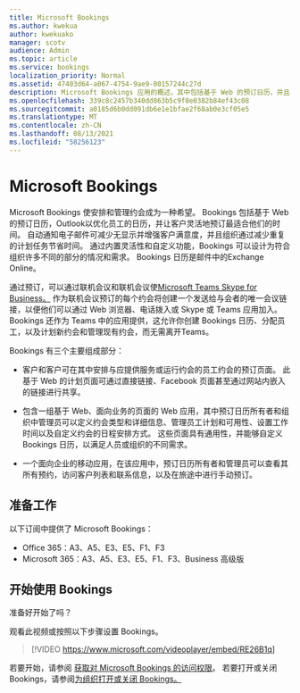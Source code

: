 ```yaml
---
title: Microsoft Bookings
ms.author: kwekua
author: kwekuako
manager: scotv
audience: Admin
ms.topic: article
ms.service: bookings
localization_priority: Normal
ms.assetid: 47403d64-a067-4754-9ae9-00157244c27d
description: Microsoft Bookings 应用的概述，其中包括基于 Web 的预订日历，并且与 Outlook 集成，以优化员工的日历并让客户灵活地预订约会。
ms.openlocfilehash: 339c8c2457b340dd863b5c9f8e0382b84ef43c08
ms.sourcegitcommit: a0185d6b0dd091db6e1e1bfae2f68ab0e3cf05e5
ms.translationtype: MT
ms.contentlocale: zh-CN
ms.lasthandoff: 08/13/2021
ms.locfileid: "58256123"
---
```

# <a name="microsoft-bookings"></a>Microsoft Bookings

Microsoft Bookings 使安排和管理约会成为一种希望。 Bookings 包括基于 Web 的预订日历，Outlook以优化员工的日历，并让客户灵活地预订最适合他们的时间。 自动通知电子邮件可减少无显示并增强客户满意度，并且组织通过减少重复的计划任务节省时间。 通过内置灵活性和自定义功能，Bookings 可以设计为符合组织许多不同的部分的情况和需求。 Bookings 日历是邮件中的Exchange Online。

通过预订，可以通过联机会议和联机会议使[Microsoft Teams Skype for Business。](https://support.microsoft.com/office/overview-of-the-bookings-app-in-teams-7b8569e1-0c8a-444e-b712-d9968b05110b) 作为联机会议预订的每个约会将创建一个发送给与会者的唯一会议链接，以便他们可以通过 Web 浏览器、电话拨入或 Skype 或 Teams 应用加入。 Bookings 还作为 Teams 中的应用提供，这允许你创建 Bookings 日历、分配员工，以及计划新约会和管理现有约会，而无需离开Teams。

Bookings 有三个主要组成部分：

- 客户和客户可在其中安排与应提供服务或运行约会的员工约会的预订页面。 此基于 Web 的计划页面可通过直接链接、Facebook 页面甚至通过网站内嵌入的链接进行共享。

- 包含一组基于 Web、面向业务的页面的 Web 应用，其中预订日历所有者和组织中管理员可以定义约会类型和详细信息、管理员工计划和可用性、设置工作时间以及自定义约会的日程安排方式。 这些页面具有通用性，并能够自定义 Bookings 日历，以满足人员或组织的不同需求。

- 一个面向企业的移动应用，在该应用中，预订日历所有者和管理员可以查看其所有预约，访问客户列表和联系信息，以及在旅途中进行手动预订。

## <a name="before-you-begin"></a>准备工作

以下订阅中提供了 Microsoft Bookings：

- Office 365：A3、A5、E3、E5、F1、F3
- Microsoft 365：A3、A5、E3、E5、F1、F3、Business 高级版

## <a name="get-started-using-bookings"></a>开始使用 Bookings

准备好开始了吗？

观看此视频或按照以下步骤设置 Bookings。

> [!VIDEO https://www.microsoft.com/videoplayer/embed/RE26B1q]

若要开始，请参阅 [获取对 Microsoft Bookings 的访问权限](get-access.md)。 若要打开或关闭 Bookings，请参阅[为组织打开或关闭 Bookings。](turn-bookings-on-or-off.md)